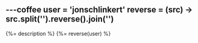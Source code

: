 ---coffee
user = 'jonschlinkert'
reverse = (src) ->
  src.split('').reverse().join('')
---
{%= description %}
{%= reverse(user) %}